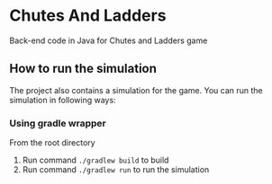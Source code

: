 # Chutes And Ladders
Back-end code in Java for Chutes and Ladders game

## How to run the simulation
The project also contains a simulation for the game.
You can run the simulation in following ways:

### Using gradle wrapper
From the root directory
1. Run command `./gradlew build` to build
2. Run command `./gradlew run` to run the simulation

